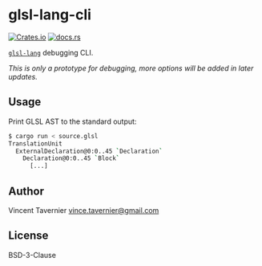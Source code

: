 # glsl-lang-cli

[![Crates.io](https://img.shields.io/crates/v/glsl-lang-cli)](https://crates.io/crates/glsl-lang-cli)
[![docs.rs](https://img.shields.io/docsrs/glsl-lang-cli)](https://docs.rs/glsl-lang-cli/)

[`glsl-lang`](https://crates.io/crates/glsl-lang) debugging CLI.

*This is only a prototype for debugging, more options will be added in later updates.*

## Usage

Print GLSL AST to the standard output:
```bash
$ cargo run < source.glsl
TranslationUnit
  ExternalDeclaration@0:0..45 `Declaration`
    Declaration@0:0..45 `Block`
      [...]
```

## Author

Vincent Tavernier <vince.tavernier@gmail.com>

## License

BSD-3-Clause
